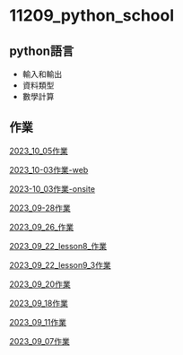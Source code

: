 # 11209_python_school
## python語言
- 輸入和輸出
- 資料類型
- 數學計算

## 作業
[2023_10_05作業](https://github.com/isabel112233/11209_python_school/blob/main/2023_10_05%E4%BD%9C%E6%A5%AD.ipynb)

[2023_10-03作業-web](https://menu-wffn.onrender.com/)

[2023-10_03作業-onsite](https://menu-onsite.onrender.com)

[2023_09-28作業](https://github.com/isabel112233/11209_python_school/blob/main/lesson12_2.py)

[2023_09_26_作業](https://github.com/isabel112233/11209_python_school/blob/main/2023_09_26%E4%BD%9C%E6%A5%AD.ipynb)

[2023_09_22_lesson8_作業](https://github.com/isabel112233/11209_python_school/blob/main/lesson8_%E4%BD%9C%E6%A5%AD.ipynb)

[2023_09_22_lesson9_3作業](https://github.com/isabel112233/11209_python_school/blob/main/lesson9_3%E4%BD%9C%E6%A5%AD.ipynb)

[2023_09_20作業](https://github.com/isabel112233/11209_python_school/blob/main/2023_9_20%E4%BD%9C%E6%A5%AD.ipynb)

[2023_09_18作業](https://github.com/isabel112233/11209_python_school/blob/main/lesson6_2.ipynb)

[2023_09_11作業](./2023_09_11作業/)

[2023_09_07作業](https://github.com/isabel112233/20230907lesson1)

